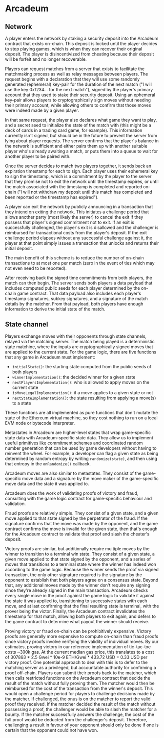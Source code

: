 # Arcadeum

## Network

A player enters the network by staking a security deposit into the Arcadeum contract that exists on-chain.
This deposit is locked until the player decides to stop playing games, which is when they can recover their original deposit.
The player is disincentivized from cheating because their deposit will be forfeit and no longer recoverable.

Players can request matches from a server that exists to facilitate the matchmaking process as well as relay messages between players.
The request begins with a declaration that they will use some randomly generated (ephemeral) key-pair for the duration of the next match ("I will use the key 0x1234... for the next match"), signed by the player's primary account that they used to stake their security deposit.
Using an ephemeral key-pair allows players to cryptographically sign moves without needing their primary account, while allowing others to confirm that those moves were indeed made by a given player.

In that same request, the player also declares what game they want to play, and a secret seed to initialize the state of the match with (this might be a deck of cards in a trading card game, for example).
This information currently isn't signed, but should be in the future to prevent the server from lying about player requests.
The server confirms that the player's balance in the network is sufficient and either pairs them up with another suitable player who's already awaiting a match, or puts them into a queue to wait for another player to be paired with.

Once the server decides to match two players together, it sends back an expiration timestamp for each to sign.
Each player uses their ephemeral key to sign the timestamp, which is a commitment by the player to the server that they promise not to exit the network until the timestamp expires, or until the match associated with the timestamp is completed and reported on-chain ("I will not withdraw my deposit until this match has completed and been reported or the timestamp has expired").

A player can exit the network by publicly announcing in a transaction that they intend on exiting the network.
This initiates a challenge period that allows another party (most likely the server) to cancel the exit if they possess that player's signed commitment not to exit.
If an exit is successfully challenged, the player's exit is disallowed and the challenger is reimbursed for transactional costs from the player's deposit.
If the exit challenge period elapses without any successful challenge against it, the player at that point simply issues a transaction that unlocks and returns their initial deposit.

The main benefit of this scheme is to reduce the number of on-chain transactions to at most one per match (zero in the event of ties which may not even need to be reported).

After receiving back the signed time commitments from both players, the match can then begin.
The server sends both players a data payload that includes computed public seeds for each player determined by the on-chain game contract.
That data payload also includes each player's timestamp signatures, subkey signatures, and a signature of the match details by the matcher.
From that payload, both players have enough information to derive the initial state of the match.

## State channel

Players exchange moves with their opponents through state channels, relayed via the matching server.
The match being played is a deterministic state matchine, where the inputs are cryptographically signed moves that are applied to the current state.
For the game logic, there are five functions that any game in Arcadeum must implement:

- `initialState()`: the starting state computed from the public seeds of both players
- `winnerImplementation()`: the decided winner for a given state
- `nextPlayersImplementation()`: who is allowed to apply moves on the current state
- `isMoveLegalImplementation()`: if a move applies to a given state or not
- `nextStateImplementation()`: the state resulting from applying a move(s) to a state

These functions are all implemented as pure functions that don't mutate the state of the Ethereum virtual machine, so they cost nothing to run on a local EVM node or bytecode interpreter.

Metastates in Arcadeum are higher-level states that wrap game-specific state data with Arcadeum-specific state data.
They allow us to implement useful primitives like commitment schemes and coordinated random number generation that can be used by game developers without having to reinvent the wheel.
For example, a developer can flag a given state as being determined by random entropy by writing `randomize(state)`, and then using that entropy in the `onRandomize()` callback.

Arcadeum moves are also similar to metastates.
They consist of the game-specific move data and a signature by the move maker of the game-specific move data and the state it was applied to.

Arcadeum does the work of validating proofs of victory and fraud, consulting with the game logic contract for game-specific behaviour and validation.

Fraud proofs are relatively simple.
They consist of a given state, and a given move applied to that state signed by the perpetrator of the fraud.
If the signature confirms that the move was made by the opponent, and the game contract confirms the move is invalid for the given state, then that's enough for the Arcadeum contract to validate that proof and slash the cheater's deposit.

Victory proofs are similar, but additionally require multiple moves by the winner to transition to a terminal win state.
They consist of a given state, a given move applied to that state signed by the opponent, and a series of moves that transitions to a terminal state where the winner has indeed won according to the game logic.
Because the winner sends the proof via signed transaction, the only other signature required is the signature by the opponent to establish that both players agree on a consensus state.
Beyond that, any additional moves made by the winner don't require any signing since they're already signed in the main transaction.
Arcadeum checks every single move in the proof against the game logic to validate it against the state it was applied to, transitioning to successive states with each move, and at last confirming that the final resulting state is terminal, with the prover being the victor.
Finally, the Arcadeum contract invalidates the timestamp for that match, allowing both players to exit again, and defers to the game contract to determine what payout the winner should receive.

Proving victory or fraud on-chain can be prohibitively expensive.
Victory proofs are generally more expensive to compute on-chain than fraud proofs since victory proofs involve verifying the validity of individual moves.
By our estimates, proving victory in our reference implementation of tic-tac-toe costs ~300k gas.
At the current median gas price, this translates to a cost of 307863 * 2.5 Gwei * 10e-9 ETH/Gwei * 433.72 USD = 0.33 USD per victory proof.
One potential approach to deal with this is to defer to the matching server as a privileged, but accountable authority for confirming a proof off-chain.
Players can submit their proofs back to the matcher, which then calls restricted functions on the Arcadeum contract that decide the result of the match without fully proving them.
The matcher would then be reimbursed for the cost of the transaction from the winner's deposit.
This would open a challenge period for players to challenge decisions made by the matcher.
If challenged, the onus is on the matcher to report the valid proof they received.
If the matcher decided the result of the match without possessing a proof, the challenger would be able to slash the matcher for a bounty.
If the matcher successfully answers the challenge, the cost of the full proof would be deducted from the challenger's deposit.
Therefore, challenging a result in favour of your opponent should only be done if one is certain that the opponent could not have won.
